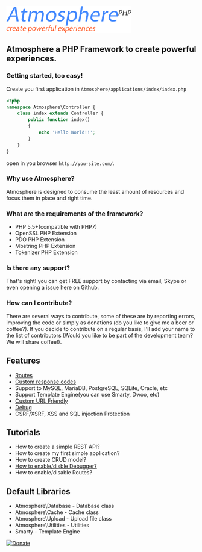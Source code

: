 ![Atmosphere PHP](https://raw.githubusercontent.com/olaferlandsen/Atmosphere-PHP/master/Atmosphere.png)

## Atmosphere a PHP Framework to create powerful experiences.

### Getting started, too easy!

Create you first application in `Atmosphere/applications/index/index.php`

```php
<?php
namespace Atmosphere\Controller {
    class index extends Controller {
        public function index()
        {
            echo 'Hello World!!';
        }
    }
}
```
open in you browser `http://you-site.com/`.

### Why use Atmosphere?
Atmosphere is designed to consume the least amount of resources and focus them in place and right time.

### What are the requirements of the framework?
 - PHP 5.5+(compatible with PHP7)
 - OpenSSL PHP Extension
 - PDO PHP Extension
 - Mbstring PHP Extension
 - Tokenizer PHP Extension

### Is there any support?
That's right! you can get FREE support by contacting via email, Skype or even opening a issue here on Github.

### How can I contribute?
There are several ways to contribute, some of these are by reporting errors, improving the code or simply as donations (do you like to give me a beer or coffee?).
If you decide to contribute on a regular basis, I'll add your name to the list of contributors (Would you like to be part of the development team? We will share coffee!).

## Features

 - [Routes](https://github.com/olaferlandsen/Atmosphere-PHP/wiki/URL-Friendly-and-Magic-Routes#magic-routes)
 - [Custom response codes](https://github.com/olaferlandsen/Atmosphere-PHP/wiki/URL-Friendly-and-Magic-Routes#magic-routes)
 - Support to MySQL, MariaDB, PostgreSQL, SQLite, Oracle, etc
 - Support Template Engine(you can use Smarty, Dwoo, etc)
 - [Custom URL Friendly](https://github.com/olaferlandsen/Atmosphere-PHP/wiki/URL-Friendly-and-Magic-Routes)
 - [Debug](https://github.com/olaferlandsen/Atmosphere-PHP/wiki/Debugger)
 - CSRF/XSRF, XSS and SQL injection Protection

## Tutorials
- How to create a simple REST API?
- How to create my first simple application?
- How to create CRUD model?
- [How to enable/disble Debugger?](https://github.com/olaferlandsen/Atmosphere-PHP/wiki/Debugger)
- How to enable/disable Routes?

## Default Libraries
 - Atmosphere\Database - Database class
 - Atmosphere\Cache - Cache class
 - Atmosphere\Upload - Upload file class
 - Atmosphere\Utilities - Utilities
 - Smarty - Template Engine

 
[![Donate](https://www.paypalobjects.com/es_XC/i/btn/btn_donateCC_LG.gif)](https://www.paypal.com/cgi-bin/webscr?cmd=_s-xclick&hosted_button_id=8TJZSNT5JQUXL)
